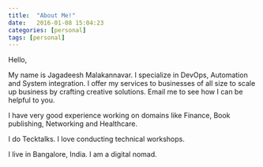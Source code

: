 ```yaml
---
title:  "About Me!"
date:   2016-01-08 15:04:23
categories: [personal]
tags: [personal]
---
```


Hello,

My name is Jagadeesh Malakannavar. I specialize in DevOps, Automation  and System integration. I offer my services to businesses of all size to scale up business by crafting creative solutions. Email me to see how I can be helpful to you.

I have very good experience working on domains like Finance, Book publishing, Networking and Healthcare.

I do Tecktalks. I love conducting technical workshops.

I live in Bangalore, India. I am a digital nomad.
